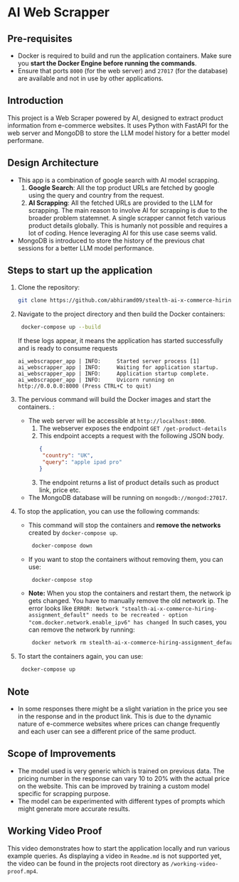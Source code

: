 # AI Web Scrapper

## Pre-requisites
- Docker is required to build and run the application containers. Make sure you **start the Docker Engine before running the commands**.
- Ensure that ports `8000` (for the web server) and `27017` (for the database) are available and not in use by other applications.

## Introduction
This project is a Web Scraper powered by AI, designed to extract product information from e-commerce websites. 
It uses Python with FastAPI for the web server and MongoDB to store the LLM model history for a better model performane.

## Design Architecture
- This app is a combination of google search with AI model scrapping.
  1. **Google Search**: All the top product URLs are fetched by google using the query and country from the request.
  2. **AI Scrapping**: All the fetched URLs are provided to the LLM for scrapping. The main reason to involve AI for scrapping is due to the broader problem statemnet. A single scrapper cannot fetch various product details globally. This is humanly not possible and requires a lot of coding. Hence leveraging AI for this use case seems valid.
- MongoDB is introduced to store the history of the previous chat sessions for a better LLM model performance.

## Steps to start up the application
1. Clone the repository:
   ```bash
   git clone https://github.com/abhiramd09/stealth-ai-x-commerce-hiring-assignment.git
   ```
   
2. Navigate to the project directory and then build the Docker containers:
   ```bash
    docker-compose up --build
    ```
   If these logs appear, it means the application has started successfully and is ready to consume requests
   ```
   ai_webscrapper_app | INFO:     Started server process [1]
   ai_webscrapper_app | INFO:     Waiting for application startup.
   ai_webscrapper_app | INFO:     Application startup complete.
   ai_webscrapper_app | INFO:     Uvicorn running on http://0.0.0.0:8000 (Press CTRL+C to quit)

3. The pervious command will build the Docker images and start the containers. :
   - The web server will be accessible at `http://localhost:8000`.
     1. The webserver exposes the endpoint `GET /get-product-details`
     2. This endpoint accepts a request with the following JSON body.
         ```json
        {
          "country": "UK",
          "query": "apple ipad pro"
        }
        ```
     3. The endpoint returns a list of product details such as product link, price etc.
   - The MongoDB database will be running on `mongodb://mongod:27017`.
4. To stop the application, you can use the following commands:
    - This command will stop the containers and **remove the networks** created by `docker-compose up`.
      ```bash
       docker-compose down
      ```
    - If you want to stop the containers without removing them, you can use:
      ```bash
       docker-compose stop
      ```
    - **Note:** When you stop the containers and restart them, the network ip gets changed. You have to manually remove the old network ip. The error looks like `ERROR: Network "stealth-ai-x-commerce-hiring-assignment_default" needs to be recreated - option "com.docker.network.enable_ipv6" has changed
`In such cases, you can remove the network by running:
      ```bash
       docker network rm stealth-ai-x-commerce-hiring-assignment_default
      ```

5. To start the containers again, you can use:
      ```bash
       docker-compose up
      ```

## Note
- In some responses there might be a slight variation in the price you see in the response and in the product link. This is due to the dynamic nature of e-commerce websites where prices can change frequently and each user can see a different price of the same product.

## Scope of Improvements
- The model used is very generic which is trained on previous data. The pricing number in the response can vary 10 to 20% with the actual price on the website. This can be improved by training a custom model specific for scrapping purpose.
- The model can be experimented with different types of prompts which might generate more accurate results.

## Working Video Proof
This video demonstrates how to start the application locally and run various example queries. As displaying a video in `Readme.md` is  not supported yet, the video can be found in the projects root directory as `/working-video-proof.mp4`.
